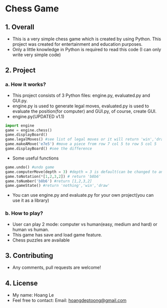 # Chess Game
## 1. Overall
- This is a very simple chess game which is created by using Python. This project was created for entertainment and education purposes.
- Only a little knowledge in Python is required to read this code (I can only write very simple code)
## 2. Project
### a. How it works?
- This project consists of 3 Python files: engine.py, evaluated.py and GUI.py.
- engine.py is used to generate legal moves, evaluated.py is used to evaluate the position(for computer) and GUI.py, of course, create GUI.
- engine.py(UPDATED v1.1)
```python
import engine
game = engine.chess()
game.displayBoard()
game.legalMoves() #see list of legal moves or it will return 'win','draw','checkmate'
game.makeAMove('e7e5') #move a piece from row 7 col 5 to row 5 col 5
game.displayBoard() #see the difference
```
- Some useful functions
```python
game.undo() #undo game
game.computerMove(depth = 3) #depth = 3 is default(can be changed to any integer number which is bigger than 0). Return a list which consists of small lists(all of them are best move). Eg: [[1,2,3,2],[4,3,2,2]], move from row 1,col 2 to row 3 col 2 or row 4 col 3 to row 2 col 2 is the best
game.toNotation(*[1,2,3,2]) # return 'b8b6'
game.toNumber('b8b6') #return [1,2,3,2]
game.gameState() #return 'nothing','win','draw'
```
- You can use engine.py and evaluate.py for your own project(you can use it as a library)
### b. How to play?
- User can play 2 mode: computer vs human(easy, medium and hard) or human vs human. 
- This game has save and load game feature.
- Chess puzzles are available
## 3. Contributing
- Any comments, pull requests are welcome!
## 4. License
- My name: Hoang Le
- Feel free to contact: Email: hoangdeptoong@gmail.com
